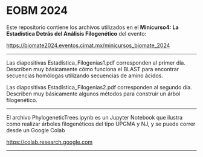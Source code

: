 # EOBM 2024

Este repositorio contiene los archivos utilizados en el **Minicurso4: La Estadística Detrás del Análisis Filogenético** del evento:

<https://biomate2024.eventos.cimat.mx/minicursos_biomate_2024>

___________

Las diapositivas Estadística_Filogenias1.pdf corresponden al primer día. Describen muy básicamente cómo funciona el BLAST para encontrar secuencias homólogas utilizando secuencias de amino ácidos.

Las diapositivas Estadística_Filogenias2.pdf corresponden al segundo día. Describen muy básicamente algunos métodos para construir un árbol filogenético.

___________

El archivo PhylogeneticTrees.ipynb es un Jupyter Notebook que ilustra como realizar árboles filogenéticos del tipo UPGMA y NJ, y se puede correr desde un Google Colab

<https://colab.research.google.com>

___________

